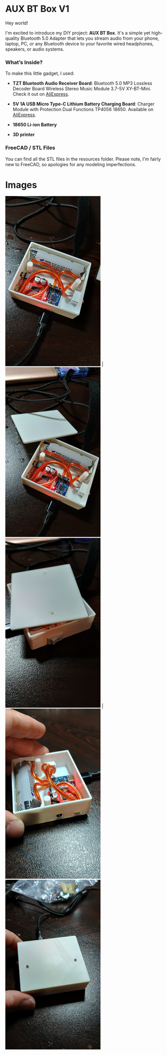 # AUX BT Box V1

Hey world!

I'm excited to introduce my DIY project: **AUX BT Box**. It's a simple yet high-quality Bluetooth 5.0 Adapter that lets you stream audio from your phone, laptop, PC, or any Bluetooth device to your favorite wired headphones, speakers, or audio systems.

### What’s Inside?

To make this little gadget, I used:

- **TZT Bluetooth Audio Receiver Board**: Bluetooth 5.0 MP3 Lossless Decoder Board Wireless Stereo Music Module 3.7-5V XY-BT-Mini. Check it out on [AliExpress](https://www.aliexpress.com/item/1005002231624213.html).

- **5V 1A USB Micro Type-C Lithium Battery Charging Board**: Charger Module with Protection Dual Functions TP4056 18650. Available on [AliExpress](https://www.aliexpress.com/item/1005001961975062.html).

- **18650 Li-ion Battery**
- **3D printer**

### FreeCAD / STL Files

You can find all the STL files in the resources folder. Please note, I'm fairly new to FreeCAD, so apologies for any modeling imperfections.




# Images
<img src="https://raw.githubusercontent.com/tmollov/aux-bt-box-freecad/main/resources/images/img1.jpg" width="300">  |  <img src="https://raw.githubusercontent.com/tmollov/aux-bt-box-freecad/main/resources/images/img2.jpg" width="300">
<img src="https://raw.githubusercontent.com/tmollov/aux-bt-box-freecad/main/resources/images/img3.jpg" width="300"> | <img src="https://raw.githubusercontent.com/tmollov/aux-bt-box-freecad/main/resources/images/img4.jpg" width="300">
<img src="https://raw.githubusercontent.com/tmollov/aux-bt-box-freecad/main/resources/images/img5.jpg" width="300">
